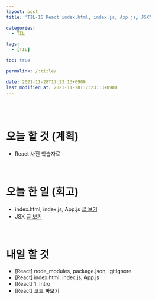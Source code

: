 ```yaml
---
layout: post
title: 'TIL-15 React index.html, index.js, App.js, JSX'

categories:
  - TIL

tags:
  - [TIL]

toc: true

permalink: /:title/

date: 2021-11-28T17:23:13+0900
last_modified_at: 2021-11-28T17:23:13+0900
---
```


<br>
<br>

# 오늘 할 것 (계획)

- ~~React 사전 학습자료~~

<br>

# 오늘 한 일 (회고)

- index.html, index.js, App.js [글 보기](../react-03)
- JSX [글 보기](../react-04)

<br>

# 내일 할 것

- [React] node_modules, package.json, .gitignore
- [React] index.html, index.js, App.js
- [React] 1. Intro
- [React] 코드 짜보기

